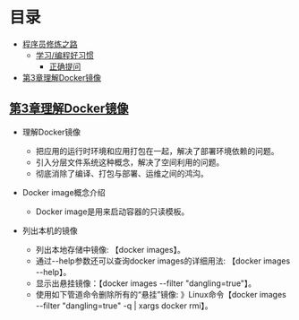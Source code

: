 


# 目录

- [程序员修炼之路](#程序员修炼之路)
    - [学习/编程好习惯](#学习编程好习惯)
        - [正确提问](#正确提问)
- [第3章理解Docker镜像](##第3章理解Docker镜像)


## [第3章理解Docker镜像](docs/第3章理解Docker镜像.md "第3章 理解Docker镜像")
* 理解Docker镜像
    * 把应用的运行时环境和应用打包在一起，解决了部署环境依赖的问题。
    * 引入分层文件系统这种概念，解决了空间利用的问题。
    * 彻底消除了编译、打包与部署、运维之间的鸿沟。

* Docker image概念介绍
    * Docker image是用来启动容器的只读模板。
    
* 列出本机的镜像
    * 列出本地存储中镜像: 【docker images】。
    * 通过--help参数还可以查询docker images的详细用法: 【docker images --help】。
    * 显示出悬挂镜像：【docker images --filter "dangling=true"】。
    * 使用如下管道命令删除所有的“悬挂”镜像: 》Linux命令【docker images --filter "dangling=true" -q | xargs  docker rmi】。
    











